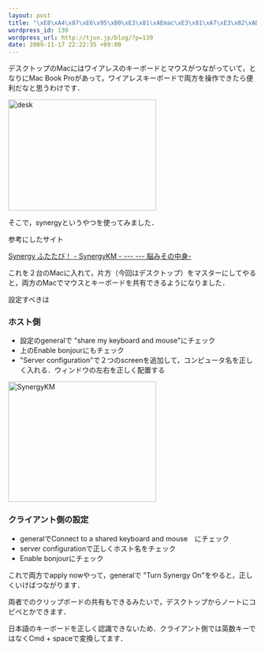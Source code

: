```yaml
--- 
layout: post
title: "\xE8\xA4\x87\xE6\x95\xB0\xE3\x81\xAEmac\xE3\x81\xA7\xE3\x82\xAD\xE3\x83\xBC\xE3\x83\x9C\xE3\x83\xBC\xE3\x83\x89\xE3\x81\xA8\xE3\x83\x9E\xE3\x82\xA6\xE3\x82\xB9\xE3\x82\x92\xE5\x85\xB1\xE6\x9C\x89\xE3\x81\x99\xE3\x82\x8B"
wordpress_id: 139
wordpress_url: http://tjun.jp/blog/?p=139
date: 2009-11-17 22:22:35 +09:00
---
```

デスクトップのMacにはワイアレスのキーボードとマウスがつながっていて，となりにMac Book Proがあって，ワイアレスキーボードで両方を操作できたら便利だなと思うわけです．

<img class="aligncenter size-medium wp-image-140" title="desk" src="http://tjun.jp/blog/wp-content/uploads/2009/11/1-300x225.jpg" alt="desk" width="300" height="225" />

そこで，synergyというやつを使ってみました．

参考にしたサイト

<a href="http://www.bison.jp/nucleus/index.php?itemid=319">Synergy ふたたび！ - SynergyKM - --- --- 脳みその中身-</a>

これを２台のMacに入れて，片方（今回はデスクトップ）をマスターにしてやると，両方のMacでマウスとキーボードを共有できるようになりました．

設定すべきは
<h3>ホスト側</h3>
<ul>
	<li>設定のgeneralで "share my keyboard and mouse"にチェック</li>
	<li>上のEnable bonjourにもチェック</li>
	<li>"Server configuration"で２つのscreenを追加して，コンピュータ名を正しく入れる．ウィンドウの左右を正しく配置する</li>
</ul>
<img class="aligncenter size-medium wp-image-141" title="SynergyKM" src="http://tjun.jp/blog/wp-content/uploads/2009/11/SynergyKM-1-300x244.jpg" alt="SynergyKM" width="300" height="244" />
<h3>クライアント側の設定</h3>
<ul>
	<li>generalでConnect to a shared keyboard and mouse　にチェック</li>
	<li>server configurationで正しくホスト名をチェック</li>
	<li>Enable bonjourにチェック</li>
</ul>
これで両方でapply nowやって，generalで "Turn Synergy On"をやると，正しくいけばつながります．

両者でのクリップボードの共有もできるみたいで，デスクトップからノートにコピペとかできます．

日本語のキーボードを正しく認識できないため．クライアント側では英数キーではなくCmd + spaceで変換してます．
